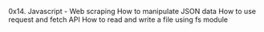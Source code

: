 0x14. Javascript - Web scraping
How to manipulate JSON data
How to use request and fetch API
How to read and write a file using fs module

